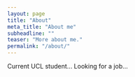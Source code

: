 ```yaml
---
layout: page
title: "About"
meta_title: "About me"
subheadline: ""
teaser: "More about me."
permalink: "/about/"
---
```

Current UCL student...
Looking for a job...
